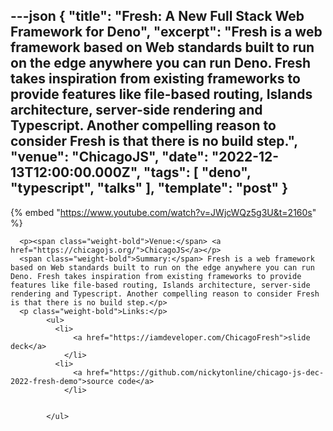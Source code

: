 ---json
{
  "title": "Fresh: A New Full Stack Web Framework for Deno",
  "excerpt": "Fresh is a web framework based on Web standards built to run on the edge anywhere you can run Deno. Fresh takes inspiration from existing frameworks to provide features like file-based routing, Islands architecture, server-side rendering and Typescript. Another compelling reason to consider Fresh is that there is no build step.",
  "venue": "ChicagoJS",
  "date": "2022-12-13T12:00:00.000Z",
  "tags": [
    "deno",
    "typescript",
    "talks"
  ],
  "template": "post"
}
---

{% embed "https://www.youtube.com/watch?v=JWjcWQz5g3U&t=2160s" %}
      
      <p><span class="weight-bold">Venue:</span> <a href="https://chicagojs.org/">ChicagoJS</a></p>
      <span class="weight-bold">Summary:</span> Fresh is a web framework based on Web standards built to run on the edge anywhere you can run Deno. Fresh takes inspiration from existing frameworks to provide features like file-based routing, Islands architecture, server-side rendering and Typescript. Another compelling reason to consider Fresh is that there is no build step.</p>
      <p class="weight-bold">Links:</p>
            <ul>
              <li>
                  <a href="https://iamdeveloper.com/ChicagoFresh">slide deck</a>
                </li>
              <li>
                  <a href="https://github.com/nickytonline/chicago-js-dec-2022-fresh-demo">source code</a>
                </li>

              
            </ul>
